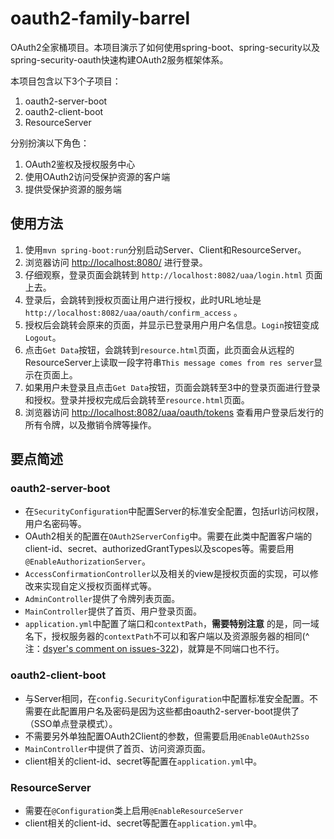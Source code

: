# oauth2-family-barrel
OAuth2全家桶项目。本项目演示了如何使用spring-boot、spring-security以及spring-security-oauth快速构建OAuth2服务框架体系。

本项目包含以下3个子项目：
1. oauth2-server-boot
2. oauth2-client-boot
3. ResourceServer

分别扮演以下角色：
1. OAuth2鉴权及授权服务中心
2. 使用OAuth2访问受保护资源的客户端
3. 提供受保护资源的服务端

## 使用方法
1. 使用`mvn spring-boot:run`分别启动Server、Client和ResourceServer。  
2. 浏览器访问 [http://localhost:8080/][1] 进行登录。
3. 仔细观察，登录页面会跳转到 `http://localhost:8082/uaa/login.html` 页面上去。
4. 登录后，会跳转到授权页面让用户进行授权，此时URL地址是 `http://localhost:8082/uaa/oauth/confirm_access` 。
5. 授权后会跳转会原来的页面，并显示已登录用户用户名信息。`Login`按钮变成`Logout`。
6. 点击`Get Data`按钮，会跳转到`resource.html`页面，此页面会从远程的ResourceServer上读取一段字符串`This message comes from res server`显示在页面上。
7. 如果用户未登录且点击`Get Data`按钮，页面会跳转至3中的登录页面进行登录和授权。登录并授权完成后会跳转至`resource.html`页面。
8. 浏览器访问 [http://localhost:8082/uaa/oauth/tokens][2] 查看用户登录后发行的所有令牌，以及撤销令牌等操作。

## 要点简述

### oauth2-server-boot

- 在`SecurityConfiguration`中配置Server的标准安全配置，包括url访问权限，用户名密码等。
- OAuth2相关的配置在`OAuth2ServerConfig`中。需要在此类中配置客户端的client-id、secret、authorizedGrantTypes以及scopes等。需要启用`@EnableAuthorizationServer`。
- `AccessConfirmationController`以及相关的view是授权页面的实现，可以修改来实现自定义授权页面样式等。
- `AdminController`提供了令牌列表页面。
- `MainController`提供了首页、用户登录页面。
- `application.yml`中配置了端口和`contextPath`，**需要特别注意** 的是，同一域名下，授权服务器的`contextPath`不可以和客户端以及资源服务器的相同(^注：[dsyer's comment on issues-322][3])，就算是不同端口也不行。

### oauth2-client-boot

- 与Server相同，在`config.SecurityConfiguration`中配置标准安全配置。不需要在此配置用户名及密码是因为这些都由oauth2-server-boot提供了（SSO单点登录模式）。
- 不需要另外单独配置OAuth2Client的参数，但需要启用`@EnableOAuth2Sso`
- `MainController`中提供了首页、访问资源页面。
- client相关的client-id、secret等配置在`application.yml`中。

### ResourceServer

- 需要在`@Configuration`类上启用`@EnableResourceServer`
- client相关的client-id、secret等配置在`application.yml`中。


[1]: http://localhost:8080/
[2]: http://localhost:8082/uaa/oauth/tokens
[3]: https://github.com/spring-projects/spring-security-oauth/issues/322#issuecomment-64951927
